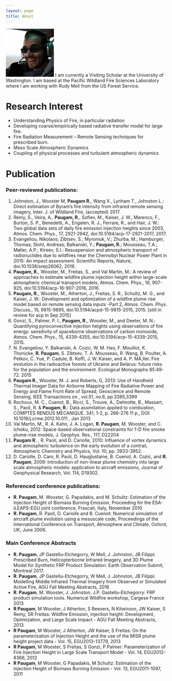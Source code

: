 ```yaml
---
layout: page
title: About
---
```

![placeholder](/data/ronan.paugam-150x150.jpg "ronan")
I am currently a Visiting Scholar at the University of Washington. I am  based at the Pacific Wildland Fire Sciences Laboratory where I am working with Rudy Mell from the US Forest Service.


# Research Interest
* Understanding Physics of Fire, in particular radiation
* Developing coarse/empirically based radiative transfer model for large fire.
* Fire Radiation Measurement – Remote Sensing techniques for prescribed burn.
* Meso Scale Atmospheric Dynamics
* Coupling of physical processes and turbulent atmospheric dynamics


# Publication

### Peer-reviewed publications:
1.	Johnston, J., Wooster M, **Paugam R.**, Wang X., Lynham T., Johnston L.: Direct estimation of Byram’s fire intensity from infrared remote sensing imagery, Inter. J. of Wildland Fire, (accepted)  2017.
2.	Rémy, S., Veira, A., **Paugam, R.**, Sofiev, M., Kaiser, J. W., Marenco, F., Burton, S. P., Benedetti, A., Engelen, R. J., Ferrare, R., and Hair, J. W.: Two global data sets of daily fire emission injection heights since 2003, Atmos. Chem. Phys., 17, 2921-2942, doi:10.5194/acp-17-2921-2017, 2017.
3.	Evangeliou, Nikolaos; Zibtsev, S.; Myroniuk, V.; Zhurba, M.; Hamburger, Thomas; Stohl, Andreas; Balkanski, Y.; **Paugam, R.**; Mousseau, T.A.; Møller, A.P.; Kireev, S.I.: Resuspension and atmospheric transport of radionuclides due to wildfires near the Chernobyl Nuclear Power Plant in 2015: An impact assessment. Scientific Reports, Nature, doi:10.1038/srep26062,  2016.
4.	**Paugam, R.**, Wooster, M., Freitas, S., and Val Martin, M.: A review of approaches to estimate wildfire plume injection height within large-scale atmospheric chemical transport models, Atmos. Chem. Phys., 16, 907-925, doi:10.5194/acp-16-907-2016, 2016.
5.	**Paugam, R.**, Wooster, M., Atherton, J., Freitas, S. R., Schultz, M. G., and Kaiser, J. W.: Development and optimization of a wildfire plume rise model based on remote sensing data inputs -Part 2, Atmos. Chem. Phys. Discuss., 15, 9815-9895, doi:10.5194/acpd-15-9815-2015, 2015. [still in review for acp in Sep 2015]
6.	Gonzi, S., Palmer, P. I., **Paugam, R.**, Wooster, M., and Deeter, M. N.: Quantifying pyroconvective injection heights using observations of fire energy: sensitivity of spaceborne observations of carbon monoxide, Atmos. Chem. Phys., 15, 4339-4355, doi:10.5194/acp-15-4339-2015, 2015.
7.	N. Evangeliou, Y. Balkanski, A. Cozic, W. M. Hao, F. Mouillot, K. Thonicke, **R. Paugam**, S. Zibtsev, T. A. Mousseau, R. Wang, B. Poulter, A. Petkov, C. Yue, P. Cadule, B. Koffi, J. W. Kaiser, and A. P. MÃ¸ller. Fire evolution in the radioactive forests of Ukraine and Belarus: future risks for the population and the environment. Ecological Monographs 85:49-72. 2015
8.	**Paugam R.**, Wooster, M. J. and Roberts, G, 2013: Use of Handheld Thermal Imager Data for Airborne Mapping of Fire Radiative Power and Energy and Flame Front Rate of Spread, Geoscience and Remote Sensing, IEEE Transactions on , vol.51, no.6, pp.3385,3399
9.	Rochoux, M. C., Cuenot, B., Ricci, S., Trouve, A., Delmotte, B., Massart, S., Paoli, R. & **Paugam, R.**: Data assimilation applied to combustion, COMPTES RENDUS MECANIQUE. 341, 1-2, p. 266-276 11 p., DOI: 10.1016/j.crme.2012.10.011 , Jan 2013
10.	Val Martin, M., R. A. Kahn, J. A. Logan, **R. Paugam**, M. Wooster, and C. Ichoku, 2012: Space-based observational constraints for 1-D fire smoke plume-rise models, J. Geophys. Res., 117, D22204
11.	**Paugam R.** , R. Paoli, and D. Cariolle, 2010: Influence of vortex dynamics and atmospheric turbulence on the early evolution of a contrail, Atmospheric Chemistry and Physics, Vol. 10, pp. 3933-3952.
12.	D. Cariolle, D. Caro, R. Paoli, D. Hauglustaine, B. Cuenot, A. Cozic, and **R. Paugam**, 2009: Introduction of non-linear plume chemistry into large scale atmospheric models: application to aircraft emissions, Journal of Geophysical Research, Vol. 114, D19302.


### Referenced conference publications:
*	**R. Paugam**, M. Wooster, G. Papadakis, and M. Schultz: Estimation of the Injection Height of Biomass Burning Emission, Proceeding for the ESA-iLEAPS-EGU joint conference, Frascati, Italy, November 2010
*	**R. Paugam**, R. Paoli, D. Cariolle and B. Cuenot: Numerical simulation of aircraft plume evolution using a mesoscale code, Proceedings of the International Conference on Transport, Atmosphere and Climate, Oxford, UK, June 2006.


### Main Conference Abstracts
*	**R. Paugam**, JP Gastellu-Etchegorry, W Mell, J .Johnston, JB Filippi: Prescribed Burn, Helicopterborne Infrared Imagery, and 3D Plume Model for Synthetic FRP Product Simulation. Earth Observation Submit, Montreal 2017.
*	**R. Paugam**, JP Gastellu-Etchegorry, W Mell, J .Johnston, JB Filippi: Modelling Middle Infrared Thermal Imagery from Observed or Simulated Active Fire, AGU Fall Meeting Abstracts, 2016
*	**R. Paugam**, M. Wooster, J. Johnston, J.P. Gastellu-Etchegorry: FRP product simulation tools. Numerical Wildfire workshop, Cargese France 2013
*	**R Paugam**, M Wooster, J Atherton, S Beevers, N Kitwiroon, JW Kaiser, S Remy, SR Freitas: Wildfire Emission, injection height: Development, Optimization, and Large Scale Impact - AGU Fall Meeting Abstracts, 2013
*	**R Paugam**, M Wooster, J Atherton, JW Kaiser, S Freitas: On the parameterization of Injection Height and the use of the MISR plume height project data - Vol. 15, EGU2013-13779, 2013
*	**R Paugam**, M Wooster, S Freitas, S Gonzi, P Palmer: Parameterization of Fire Injection Height in Large Scale Transport Model - Vol. 14, EGU2012-8366, 2012
*	**R Paugam**, M Wooster, G Papadakis, M Schultz: Estimation of the Injection Height of Biomass Burning Emission - Vol. 13, EGU2011-1097, 2011

